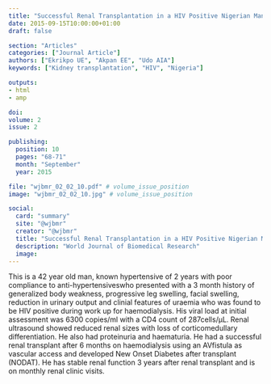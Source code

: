 ```yaml
---
title: "Successful Renal Transplantation in a HIV Positive Nigerian Man: A Case Report"
date: 2015-09-15T10:00:00+01:00
draft: false

section: "Articles"
categories: ["Journal Article"]
authors: ["Ekrikpo UE", "Akpan EE", "Udo AIA"]
keywords: ["Kidney transplantation", "HIV", "Nigeria"]

outputs: 
- html
- amp

doi:
volume: 2
issue: 2

publishing:
  position: 10
  pages: "68-71"
  month: "September"
  year: 2015

file: "wjbmr_02_02_10.pdf" # volume_issue_position
image: "wjbmr_02_02_10.jpg" # volume_issue_position

social:
  card: "summary"
  site: "@wjbmr"
  creator: "@wjbmr"
  title: "Successful Renal Transplantation in a HIV Positive Nigerian Man: A Case Report"
  description: "World Journal of Biomedical Research"
  image:
---
```

This is a 42 year old man, known hypertensive of 2 years with poor compliance to anti-hypertensiveswho presented with a 3 month history of generalized body weakness, progressive leg swelling, facial swelling, reduction in urinary output and clinial features of uraemia who was found to be HIV positive during work up for haemodialysis. His viral load at initial assessment was 6300 copies/ml with a CD4 count of 287cells/µL. Renal ultrasound showed reduced renal sizes with loss of corticomedullary differentiation. He also had proteinuria and haematuria. He had a successful renal transplant after 6 months on haemodialysis using an AVfistula as vascular access and developed New Onset Diabetes after transplant (NODAT). He has stable renal function 3 years after renal transplant and is on monthly renal clinic visits.
